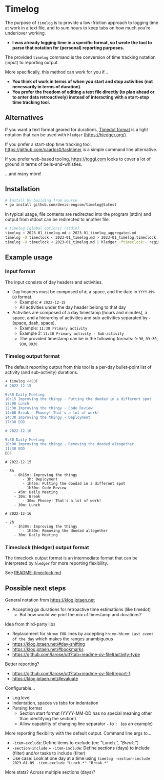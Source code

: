 # Timelog

The purpose of `timelog` is to provide a low-friction approach to logging time at work in a text file, and to sum hours to keep tabs on how much you're under/over working.
* **I was already logging time in a specific format, so I wrote the tool to parse that notation for (personal) reporting purposes.**

The provided `timelog` command is the conversion of time tracking notation (input) to reporting output.

More specifically, this method can work for you if...
* **You think of work in terms of when you start and stop activities (not necessarily in terms of duration).**
* **You prefer the freedom of editing a text file directly (to plan ahead or to enter data retroactively) instead of interacting with a start-stop time tracking tool.**

## Alternatives

If you want a text format geared for durations, [Timedot format](https://hledger.org/dev/hledger.html#timedot) is a light notation that can be used with `hledger` (https://hledger.org/).

If you prefer a start-stop time tracking tool, https://github.com/caarlos0/tasktimer is a simple command line alternative.

If you prefer web-based tooling, https://toggl.com looks to cover a lot of ground in terms of bells-and-whistles.

...and many more!

## Installation

```sh
# Install by building from source
➜ go install github.com/denis-engcom/timelog@latest
```

In typical usage, file contents are redirected into the program (stdin) and output from stdout can be redirected to another file.

```sh
# timelog [global options] (stdin)
timelog < 2023-01_timelog.md > 2023-01_timelog_aggregated.md
timelog -O timeclock < 2023-01_timelog.md > 2023-01_timelog.timeclock
timelog -O timeclock < 2023-01_timelog.md | hledger -ftimeclock:- register --daily > 2023-01_timelog_reports_register.txt
```

## Example usage

### Input format

The input consists of day headers and activities.
* Day headers must be composed of `#`, a space, and the date in `YYYY-MM-DD` format.
    * Example: `# 2022-12-15`
    * All activities under the day header belong to that day
* Activities are composed of a day timestamp (hours and minutes), a space, and a hierarchy of activities and sub-activities separated by ` - ` (space, dash, space).
    * Example: `11:30 Primary activity`
    * Example 2: `11:30 Primary activity - Sub-activity`
    * The provided timestamp can be in the following formats: `9:30`, `09:30`, `930`, `0930`

### Timelog output format

The default reporting output from this tool is a per-day bullet-point list of activity (and sub-activity) durations.

```sh
➜ timelog <<EOF
# 2022-12-15

9:30 Daily Meeting
10:15 Improving the thingy - Putting the doodad in a different spot
12:00 Lunch
12:30 Improving the thingy - Code Review
14:00 Break - Phooey! That's a lot of work!
14:30 Improving the thingy - Deployment
17:30 EOD

# 2022-12-16

9:30 Daily Meeting
10:00 Improving the thingy - Removing the doodad altogether
11:30 EOD
EOF
```
```
# 2022-12-15

- 8h
	- 6h15m: Improving the thingy
		- 3h: Deployment
		- 1h45m: Putting the doodad in a different spot
		- 1h30m: Code Review
	- 45m: Daily Meeting
	- 30m: Break
		- 30m: Phooey! That's a lot of work!
	- 30m: Lunch

# 2022-12-16

- 2h
	- 1h30m: Improving the thingy
		- 1h30m: Removing the doodad altogether
	- 30m: Daily Meeting
```

### Timeclock (hledger) output format

The timeclock output format is an intermediate format that can be interpreted by `hledger` for more reporting flexibility.

See [README-timeclock.md](README-timeclock.md)

## Possible next steps

General notation from https://klog.jotaen.net
* Accepting go durations for retroactive time estimations (like timedot)
    * But how would we print the mix of timestamp and durations?

Idea from third-party libs
* Replacement for `hh:mm EOD` lines by accepting `hh:mm-hh:mm Last event of the day` which makes the ranges unambiguous
* https://klog.jotaen.net/#day-shifting
* https://klog.jotaen.net/#bookmarks
* https://github.com/larose/utt?tab=readme-ov-file#activity-type

Better reporting?
* https://github.com/larose/utt?tab=readme-ov-file#report-1
* https://klog.jotaen.net/#evaluate

Configurable...
* Log level
* Indentation, spaces vs tabs for indentation
* Parsing format
    * Section start format (YYYY-MM-DD has no special meaning other than identifying the section)
    * Allow capability of changing line separator ` - ` to `: ` (as an example)

More reporting flexibility with the default output. Command line args to...
* `-item-exclude`: Define items to exclude (ex: "Lunch.*", "Break.*")
* `-section-include` + `-item-include`: Define sections (days) to include (filter) and/or tasks to include (filter)
* Use case: Look at one day at a time using `timelog -section-include 2023-01-09 -item-exclude "Lunch.*" "Break.*"`

More stats? Across multiple sections (days)?
